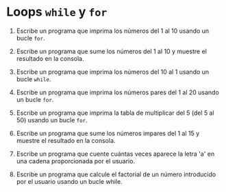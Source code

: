 # Loops `while` y `for`

1. Escribe un programa que imprima los números del 1 al 10 usando un bucle `for`.

2. Escribe un programa que sume los números del 1 al 10 y muestre el resultado en la consola.

3. Escribe un programa que imprima los números del 10 al 1 usando un bucle `while`.

4. Escribe un programa que imprima los números pares del 1 al 20 usando un bucle `for`.

5. Escribe un programa que imprima la tabla de multiplicar del 5 (del 5 al 50) usando un bucle `for`.

6. Escribe un programa que sume los números impares del 1 al 15 y muestre el resultado en la consola.

7. Escribe un programa que cuente cuántas veces aparece la letra 'a' en una cadena proporcionada por el usuario.

8. Escribe un programa que calcule el factorial de un número introducido por el usuario usando un bucle while.
